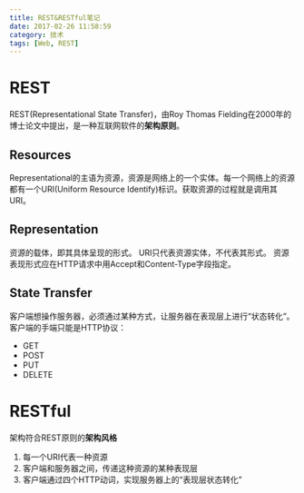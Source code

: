 ```yaml
---
title: REST&RESTful笔记
date: 2017-02-26 11:58:59
category: 技术
tags: [Web, REST]
---
```

# REST
REST(Representational State Transfer)，由Roy Thomas Fielding在2000年的博士论文中提出，是一种互联网软件的**架构原则**。

## Resources
Representational的主语为资源，资源是网络上的一个实体。每一个网络上的资源都有一个URI(Uniform Resource Identify)标识。获取资源的过程就是调用其URI。

<!--more-->

## Representation
资源的载体，即其具体呈现的形式。
URI只代表资源实体，不代表其形式。
资源表现形式应在HTTP请求中用Accept和Content-Type字段指定。

## State Transfer
客户端想操作服务器，必须通过某种方式，让服务器在表现层上进行“状态转化”。
客户端的手端只能是HTTP协议：
* GET
* POST
* PUT
* DELETE

# RESTful
架构符合REST原则的**架构风格**
1. 每一个URI代表一种资源
2. 客户端和服务器之间，传递这种资源的某种表现层
3. 客户端通过四个HTTP动词，实现服务器上的“表现层状态转化”
